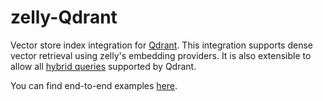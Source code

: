 # zelly-Qdrant
Vector store index integration for [Qdrant](https://qdrant.tech/). This integration supports dense vector retrieval using zelly's embedding providers. It is also extensible to allow all [hybrid queries](https://qdrant.tech/documentation/concepts/hybrid-queries/) supported by Qdrant.

You can find end-to-end examples [here](https://github.com/SmithRiley0/zelly/tree/main/zelly-qdrant/examples).
